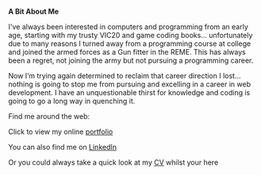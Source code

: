 **A Bit About Me**

I've always been interested in computers and programming from an early age, starting with my trusty VIC20 and game coding books... unfortunately due to many reasons I turned away from a programming course at college and joined the armed forces as a Gun fitter in the REME. This has always been a regret, not joining the army but not pursuing a programming career.

Now I’m trying again determined to reclaim that career direction I lost... nothing is going to stop me from pursuing and excelling in a career in web development. I have an unquestionable thirst for knowledge and coding is going to go a long way in quenching it. 




Find me around the web:

Click to view my online [portfolio ](https://daveydavey1901.github.io/ddportfolio/)

You can also find me on [LinkedIn](https://www.linkedin.com/in/david-davies-762aa192/)

Or you could always take a quick look at my [CV](https://drive.google.com/file/d/1oZKV5Stsa-e-TSS789UJeX-km25p7ESH/view?usp=sharing) whilst your here
